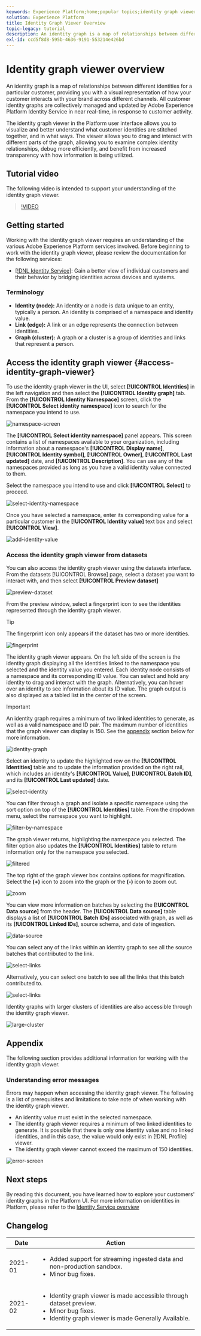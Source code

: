 ```yaml
---
keywords: Experience Platform;home;popular topics;identity graph viewer;Identity graph viewer;graph viewer;Graph viewer;identity namespace;Identity namespace;identity;Identity;Identity service;identity service
solution: Experience Platform
title: Identity Graph Viewer Overview
topic-legacy: tutorial
description: An identity graph is a map of relationships between different identities for a particular customer, providing you with a visual representation of how your customer interacts with your brand across different channels.
exl-id: ccd5f8d8-595b-4636-9191-553214e426bd
---
```

# Identity graph viewer overview

An identity graph is a map of relationships between different identities for a particular customer, providing you with a visual representation of how your customer interacts with your brand across different channels. All customer identity graphs are collectively managed and updated by Adobe Experience Platform Identity Service in near real-time, in response to customer activity.

The identity graph viewer in the Platform user interface allows you to visualize and better understand what customer identities are stitched together, and in what ways. The viewer allows you to drag and interact with different parts of the graph, allowing you to examine complex identity relationships, debug more efficiently, and benefit from increased transparency with how information is being utilized.

## Tutorial video

The following video is intended to support your understanding of the identity graph viewer.

>[!VIDEO](https://video.tv.adobe.com/v/331030/?quality=12&learn=on)

## Getting started

Working with the identity graph viewer requires an understanding of the various Adobe Experience Platform services involved. Before beginning to work with the identity graph viewer, please review the documentation for the following services:

- [[!DNL Identity Service]](../home.md): Gain a better view of individual customers and their behavior by bridging identities across devices and systems.

### Terminology

- **Identity (node):** An identity or a node is data unique to an entity, typically a person. An identity is comprised of a namespace and identity value.
- **Link (edge):** A link or an edge represents the connection between identities.
- **Graph (cluster):** A graph or a cluster is a group of identities and links that represent a person.

## Access the identity graph viewer {#access-identity-graph-viewer}

To use the identity graph viewer in the UI, select **[!UICONTROL Identities]** in the left navigation and then select the **[!UICONTROL Identity graph]** tab. From the **[!UICONTROL Identity Namespace]** screen, click the **[!UICONTROL Select identity namespace]** icon to search for the namespace you intend to use.

![namespace-screen](../images/identity-graph-viewer/identity-namespace.png)

The **[!UICONTROL Select identity namespace]** panel appears. This screen contains a list of namespaces available to your organization, including information about a namespace's **[!UICONTROL Display name]**, **[!UICONTROL Identity symbol]**, **[!UICONTROL Owner]**, **[!UICONTROL Last updated]** date, and **[!UICONTROL Description]**. You can use any of the namespaces provided as long as you have a valid identity value connected to them.

Select the namespace you intend to use and click **[!UICONTROL Select]** to proceed.

![select-identity-namespace](../images/identity-graph-viewer/select-identity-namespace.png)

Once you have selected a namespace, enter its corresponding value for a particular customer in the **[!UICONTROL Identity value]** text box and select **[!UICONTROL View]**.

![add-identity-value](../images/identity-graph-viewer/identity-value-filled.png)

### Access the identity graph viewer from datasets

You can also access the identity graph viewer using the datasets interface. From the datasets [!UICONTROL Browse] page, select a dataset you want to interact with, and then select **[!UICONTROL Preview dataset]**

![preview-dataset](../images/identity-graph-viewer/preview-dataset.png)

From the preview window, select a fingerprint icon to see the identities represented through the identity graph viewer.

>[!TIP]
>
>The fingerprint icon only appears if the dataset has two or more identities.

![fingerprint](../images/identity-graph-viewer/fingerprint.png)

The identity graph viewer appears. On the left side of the screen is the identity graph displaying all the identities linked to the namespace you selected and the identity value you entered. Each identity node consists of a namespace and its corresponding ID value. You can select and hold any identity to drag and interact with the graph. Alternatively, you can hover over an identity to see information about its ID value. The graph output is also displayed as a tabled list in the center of the screen.

>[!IMPORTANT]
>
>An identity graph requires a minimum of two linked identities to generate, as well as a valid namespace and ID pair. The maximum number of identities that the graph viewer can display is 150. See the [appendix](#appendix) section below for more information.

![identity-graph](../images/identity-graph-viewer/graph-viewer.png)

Select an identity to update the highlighted row on the **[!UICONTROL Identities]** table and to update the information provided on the right rail, which includes an identity's **[!UICONTROL Value]**, **[!UICONTROL Batch ID]**, and its **[!UICONTROL Last updated]** date.

![select-identity](../images/identity-graph-viewer/select-identity.png)

You can filter through a graph and isolate a specific namespace using the sort option on top of the **[!UICONTROL Identities]** table. From the dropdown menu, select the namespace you want to highlight.

![filter-by-namespace](../images/identity-graph-viewer/filter-namespace.png)

The graph viewer returns, highlighting the namespace you selected. The filter option also updates the **[!UICONTROL Identities]** table to return information only for the namespace you selected.

![filtered](../images/identity-graph-viewer/filtered.png)

The top right of the graph viewer box contains options for magnification. Select the **(+)** icon to zoom into the graph or the **(-)** icon to zoom out.

![zoom](../images/identity-graph-viewer/zoom.png)

You can view more information on batches by selecting the **[!UICONTROL Data source]** from the header. The **[!UICONTROL Data source]** table displays a list of **[!UICONTROL Batch IDs]** associated with graph, as well as its **[!UICONTROL Linked IDs]**, source schema, and date of ingestion.

![data-source](../images/identity-graph-viewer/data-source-table.png)

You can select any of the links within an identity graph to see all the source batches that contributed to the link.

![select-links](../images/identity-graph-viewer/select-edge.png)

Alternatively, you can select one batch to see all the links that this batch contributed to.

![select-links](../images/identity-graph-viewer/select-batch.png)

Identity graphs with larger clusters of identities are also accessible through the identity graph viewer.

![large-cluster](../images/identity-graph-viewer/large-cluster.png)

## Appendix

The following section provides additional information for working with the identity graph viewer.

### Understanding error messages

Errors may happen when accessing the identity graph viewer. The following is a list of prerequisites and limitations to take note of when working with the identity graph viewer.

- An identity value must exist in the selected namespace.
- The identity graph viewer requires a minimum of two linked identities to generate. It is possible that there is only one identity value and no linked identities, and in this case, the value would only exist in [!DNL Profile] viewer.
- The identity graph viewer cannot exceed the maximum of 150 identities.

![error-screen](../images/identity-graph-viewer/error-screen.png)

## Next steps

By reading this document, you have learned how to explore your customers' identity graphs in the Platform UI. For more information on identities in Platform, please refer to the [Identity Service overview](../home.md)

## Changelog

| Date | Action |
| ---- | ------ |
| 2021-01 | <ul><li>Added support for streaming ingested data and non-production sandbox.</li><li>Minor bug fixes.</li></ul> |
| 2021-02 | <ul><li>Identity graph viewer is made accessible through dataset preview.</li><li>Minor bug fixes.</li><li>Identity graph viewer is made Generally Available.</li></ul> |
